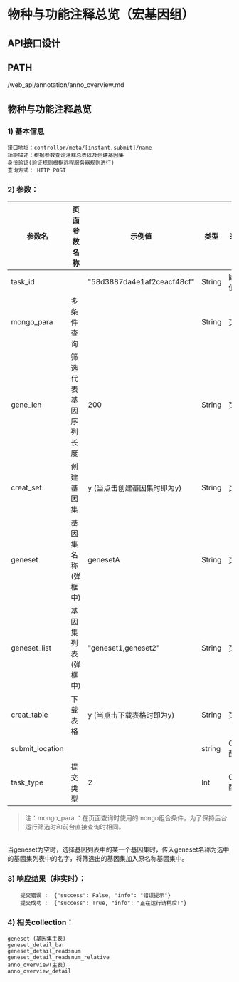 物种与功能注释总览（宏基因组）
==========================

API接口设计
-----------

PATH
-----------------------------------
/web_api/annotation/anno_overview.md



## 物种与功能注释总览

### 1) 基本信息

```
接口地址：controllor/meta/[instant,submit]/name
功能描述：根据参数查询注释总表以及创建基因集
身份验证(验证规则根据远程服务器规则进行)
查询方式： HTTP POST
```

### 2)  参数：

|     参数名      |     页面参数名称     |            示例值            |  类型  |   来源   |
|-----------------|----------------------|------------------------------|--------|----------|
| task_id         |                      | "58d3887da4e1af2ceacf48cf"   | String | 固定值   |
| mongo_para      | 多条件查询           |                              | String | 页面     |
| gene_len        | 筛选代表基因序列长度 | 200                          | String | 页面     |
| creat_set       | 创建基因集           | y  (当点击创建基因集时即为y) | String | 页面     |
| geneset         | 基因集名称(弹框中)   | genesetA                     | String | 页面     |
| geneset_list    | 基因集列表(弹框中)   | "geneset1,geneset2"          | String | 页面     |
| creat_table     | 下载表格             | y  (当点击下载表格时即为y)   | String | 页面     |
| submit_location |                      |                              | string | Conf配置 |
| task_type       | 提交类型             | 2                            | Int    | Conf配置 |

> 注：mongo_para ：在页面查询时使用的mongo组合条件，为了保持后台运行筛选时和前台直接查询时相同。
<br>
  当geneset为空时，选择基因列表中的某一个基因集时，传入geneset名称为选中的基因集列表中的名字，将筛选出的基因集加入原名称基因集中。

### 3) 响应结果（非实时）：
	    提交错误 :  {"success": False, "info": "错误提示"}
        提交成功 :  {"success": True, "info": "正在运行请稍后!"}

### 4) 相关collection：

```
geneset (基因集主表)
geneset_detail_bar 
geneset_detail_readsnum
geneset_detail_readsnum_relative 
anno_overview(主表)
anno_overview_detail 
```

